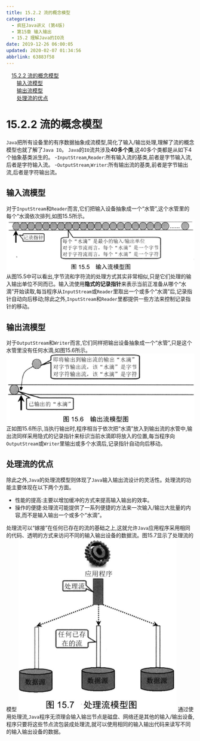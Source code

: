```yaml
---
title: 15.2.2 流的概念模型
categories: 
  - 疯狂Java讲义 (第4版)
  - 第15章 输入输出
  - 15.2 理解Java的IO流
date: 2019-12-26 06:00:05
updated: 2020-02-07 01:34:56
abbrlink: 63883f58
---
```

<div id='my_toc'><a href="/JavaReadingNotes/63883f58/#15-2-2-流的概念模型" class="header_1">15.2.2 流的概念模型</a>&nbsp;<br><a href="/JavaReadingNotes/63883f58/#输入流模型" class="header_2">输入流模型</a>&nbsp;<br><a href="/JavaReadingNotes/63883f58/#输出流模型" class="header_2">输出流模型</a>&nbsp;<br><a href="/JavaReadingNotes/63883f58/#处理流的优点" class="header_2">处理流的优点</a>&nbsp;<br></div>
<style>.header_1{margin-left: 1em;}.header_2{margin-left: 2em;}.header_3{margin-left: 3em;}.header_4{margin-left: 4em;}.header_5{margin-left: 5em;}.header_6{margin-left: 6em;}</style>
<!--more-->
<script>if (navigator.platform.search('arm')==-1){document.getElementById('my_toc').style.display = 'none';}var e,p = document.getElementsByTagName('p');while (p.length>0) {e = p[0];e.parentElement.removeChild(e);}</script>

<!--end-->
# 15.2.2 流的概念模型
`Java`把所有设备里的有序数据抽象成流模型,简化了输入/输岀处理,理解了流的概念模型也就了解了`Java IO`。
`Java`的`IO`流共涉及**40多个类**,这40多个类都是从如下4个抽象基类派生的。
-`InputStream`,`Reader`:所有输入流的基类,前者是字节输入流,后者是字符输入流。
-`OutputStream`,`Writer`:所有输出流的基类,前者是字节输出流,后者是字符输出流。

## 输入流模型
对于`InputStream`和`Reader`而言,它们把输入设备抽象成一个“水管”,这个水管里的每个“水滴依次排列,如图15.5所示。
![这里有一张图片](https://raw.githubusercontent.com/lanlan2017/images/master/JavaReadingNotes/CrazyJavaLecture4/Chapter15IO/5.png)
从图15.5中可以看出,字节流和字符流的处理方式其实非常相似,只是它们处理的输入输出单位不同而已。输入流使用**隐式的记录指针**来表示当前正准备从哪个“水滴”开始读取,每当程序从`InputStream`或`Reader`里取出一个或多个“水滴”后,记录指针自动向后移动;除此之外,`InputStream`和`Reader`里都提供一些方法来控制记录指针的移动。

## 输出流模型
对于`OutputStream`和`Writer`而言,它们同样把输出设备抽象成一个“水管”,只是这个水管里没有任何水滴,如图15.6所示。
![这里有一张图片](https://raw.githubusercontent.com/lanlan2017/images/master/JavaReadingNotes/CrazyJavaLecture4/Chapter15IO/6.png)
正如图15.6所示,当执行输出时,程序相当于依次把“水滴”放入到输出流的水管中,输出流同样采用隐式的记录指针来标识当前水滴即将放入的位置,每当程序向`OutputStream`或`Writer`里输出或多个水滴后,记录指针自动向后移动。

## 处理流的优点
除此之外,`Java`的处理流模型则体现了`Java`输入输出流设计的灵活性。处理流的功能主要体现在以下两个方面。
- 性能的提高:主要以增加缓冲的方式来提高输入输出的效率。
- 操作的便捷:处理流可能提供了一系列便捷的方法来一次输入/输岀大批量的内容,而不是输入输出一个或多个“水滴”。

处理流可以“嫁接”在任何已存在的流的基础之上,这就允许`Java`应用程序采用相同的代码、透明的方式来访问不同的输入输出设备的数据流。图15.7显示了处理流的模型
![这里有一张图片](https://raw.githubusercontent.com/lanlan2017/images/master/JavaReadingNotes/CrazyJavaLecture4/Chapter15IO/7.png)
通过使用处理流,`Java`程序无须理会输入输岀节点是磁盘、网络还是其他的输入/输出设备,程序只要将这些节点流包装成处理流,就可以使用相同的输入输出代码来读写不同的输入输出设备的数据。
<!-- JavaReadingNotes/CrazyJavaLecture4/Chapter15IO/ -->

